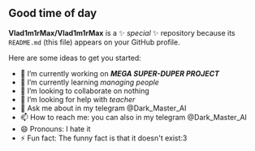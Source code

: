 ## Good time of day


**Vlad1m1rMax/Vlad1m1rMax** is a ✨ _special_ ✨ repository because its `README.md` (this file) appears on your GitHub profile.

Here are some ideas to get you started:

- 🔭 I’m currently working on **_MEGA SUPER-DUPER PROJECT_**
- 🌱 I’m currently learning *managing people*
- 👯 I’m looking to collaborate on nothing
- 🤔 I’m looking for help with _teacher_
- 💬 Ask me about in my telegram @Dark_Master_AI
- 📫 How to reach me: you can also in my telegram @Dark_Master_AI
- 😄 Pronouns: I hate it 
- ⚡ Fun fact: The funny fact is that it doesn't exist:3

